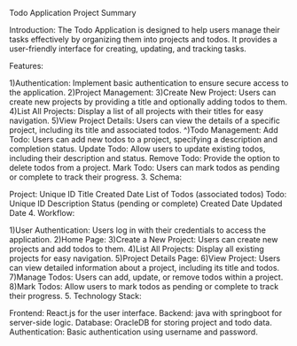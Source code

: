 Todo Application Project Summary

Introduction: The Todo Application is designed to help users manage their tasks effectively by organizing them into projects and todos. It provides a user-friendly interface for creating, updating, and tracking tasks.

Features:

1)Authentication: Implement basic authentication to ensure secure access to the application. 2)Project Management: 3)Create New Project: Users can create new projects by providing a title and optionally adding todos to them. 4)List All Projects: Display a list of all projects with their titles for easy navigation. 5)View Project Details: Users can view the details of a specific project, including its title and associated todos. ^)Todo Management: Add Todo: Users can add new todos to a project, specifying a description and completion status. Update Todo: Allow users to update existing todos, including their description and status. Remove Todo: Provide the option to delete todos from a project. Mark Todo: Users can mark todos as pending or complete to track their progress. 3. Schema:

Project: Unique ID Title Created Date List of Todos (associated todos) Todo: Unique ID Description Status (pending or complete) Created Date Updated Date 4. Workflow:

1)User Authentication: Users log in with their credentials to access the application. 2)Home Page: 3)Create a New Project: Users can create new projects and add todos to them. 4)List All Projects: Display all existing projects for easy navigation. 5)Project Details Page: 6)View Project: Users can view detailed information about a project, including its title and todos. 7)Manage Todos: Users can add, update, or remove todos within a project. 8)Mark Todos: Allow users to mark todos as pending or complete to track their progress. 5. Technology Stack:

Frontend: React.js for the user interface. Backend: java with springboot for server-side logic. Database: OracleDB for storing project and todo data. Authentication: Basic authentication using username and password.
